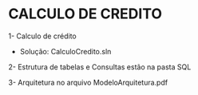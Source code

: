 # CALCULO DE CREDITO

1- Calculo de crédito
- Solução: CalculoCredito.sln

2- Estrutura de tabelas e Consultas estão na pasta SQL

3- Arquitetura no arquivo ModeloArquitetura.pdf

